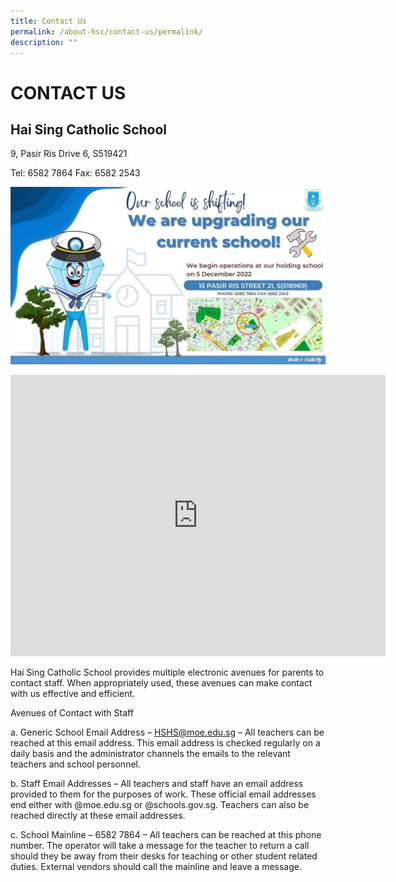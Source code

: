 ```yaml
---
title: Contact Us
permalink: /about-hsc/contact-us/permalink/
description: ""
---
```

CONTACT US
==========

Hai Sing Catholic School
------------------------

9, Pasir Ris Drive 6, S519421  
  
Tel: 6582 7864 Fax: 6582 2543

![](/images/contact.jpg)

<iframe loading="lazy" allowfullscreen="" style="border:0;" height="450" width="600" src="https://www.google.com/maps/embed?pb=!1m18!1m12!1m3!1d3988.67023026067!2d103.95253981509012!3d1.3745465989975054!2m3!1f0!2f0!3f0!3m2!1i1024!2i768!4f13.1!3m3!1m2!1s0x31da3db18ee6bb57%3A0xc2fa13310d639fc1!2sHai%20Sing%20Catholic%20School!5e0!3m2!1sen!2ssg!4v1667990268420!5m2!1sen!2ssg"></iframe>

Hai Sing Catholic School provides multiple electronic avenues for parents to contact staff. When appropriately used, these avenues can make contact with us effective and efficient.  
  
Avenues of Contact with Staff  
  
a. Generic School Email Address – HSHS@moe.edu.sg – All teachers can be reached at this email address. This email address is checked regularly on a daily basis and the administrator channels the emails to the relevant teachers and school personnel.  
  
b. Staff Email Addresses – All teachers and staff have an email address provided to them for the purposes of work. These official email addresses end either with @moe.edu.sg or @schools.gov.sg. Teachers can also be reached directly at these email addresses.  
  
c. School Mainline – 6582 7864 – All teachers can be reached at this phone number. The operator will take a message for the teacher to return a call should they be away from their desks for teaching or other student related duties. External vendors should call the mainline and leave a message.